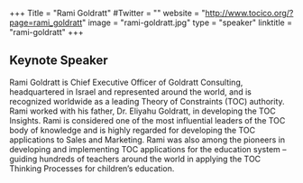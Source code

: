 +++
Title = "Rami Goldratt"
#Twitter = ""
website = "http://www.tocico.org/?page=rami_goldratt"
image = "rami-goldratt.jpg"
type = "speaker"
linktitle = "rami-goldratt"
+++

## Keynote Speaker

Rami Goldratt is Chief Executive Officer of Goldratt Consulting, headquartered in Israel and represented around the world, and is recognized worldwide as a leading Theory of Constraints (TOC) authority. Rami worked with his father, Dr. Eliyahu Goldratt, in developing the TOC Insights.
Rami is considered one of the most influential leaders of the TOC body of knowledge and is highly regarded for developing the TOC applications to Sales and Marketing.
Rami was also among the pioneers in developing and implementing TOC applications for the education system – guiding hundreds of teachers around the world in applying the TOC Thinking Processes for children’s education.
